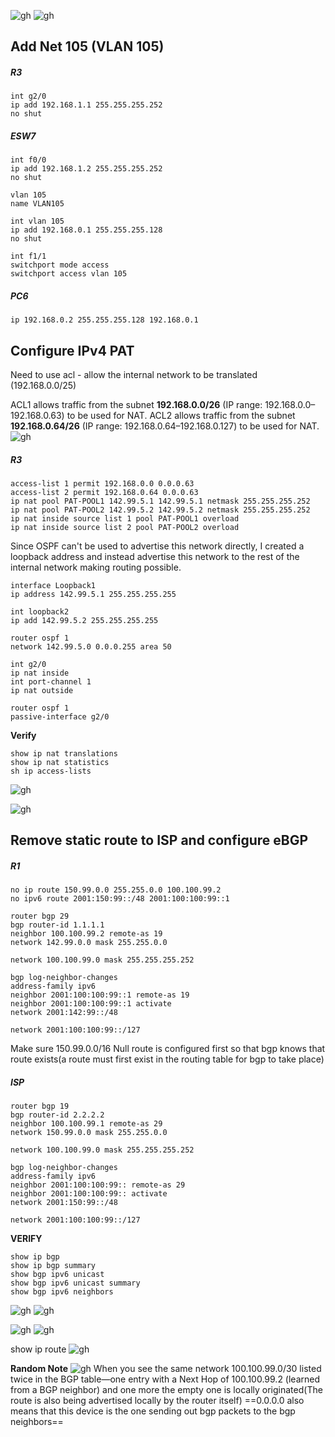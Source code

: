 ![gh](https://raw.githubusercontent.com/ndriannazriel04/Advanced-Network-Tech/main/obsidian/images1733065059000drn94b.png)
![gh](https://raw.githubusercontent.com/ndriannazriel04/Advanced-Network-Tech/main/obsidian/images1734947990000yi6oqi.png)

## Add Net 105 (VLAN 105)
##### R3 
```
int g2/0
ip add 192.168.1.1 255.255.255.252
no shut
```

##### ESW7
```
int f0/0
ip add 192.168.1.2 255.255.255.252
no shut

vlan 105
name VLAN105

int vlan 105
ip add 192.168.0.1 255.255.255.128
no shut

int f1/1
switchport mode access
switchport access vlan 105
```

##### PC6
```
ip 192.168.0.2 255.255.255.128 192.168.0.1
```

## Configure IPv4 PAT 
Need to use acl - allow the internal network to be translated (192.168.0.0/25)


ACL1 allows traffic from the subnet **192.168.0.0/26** (IP range: 192.168.0.0–192.168.0.63) to be used for NAT.
ACL2 allows traffic from the subnet **192.168.0.64/26** (IP range: 192.168.0.64–192.168.0.127) to be used for NAT.
![gh](https://raw.githubusercontent.com/ndriannazriel04/Advanced-Network-Tech/main/obsidian/images1734847859000uytfk6.png)

##### R3
```
access-list 1 permit 192.168.0.0 0.0.0.63
access-list 2 permit 192.168.0.64 0.0.0.63
ip nat pool PAT-POOL1 142.99.5.1 142.99.5.1 netmask 255.255.255.252
ip nat pool PAT-POOL2 142.99.5.2 142.99.5.2 netmask 255.255.255.252
ip nat inside source list 1 pool PAT-POOL1 overload
ip nat inside source list 2 pool PAT-POOL2 overload
```

Since OSPF can't be used to advertise this network directly, I created a loopback address and instead advertise this network to the rest of the internal network making routing possible.

```
interface Loopback1
ip address 142.99.5.1 255.255.255.255

int loopback2
ip add 142.99.5.2 255.255.255.255

router ospf 1
network 142.99.5.0 0.0.0.255 area 50

int g2/0
ip nat inside
int port-channel 1
ip nat outside

router ospf 1
passive-interface g2/0
```

**Verify**
```
show ip nat translations
show ip nat statistics
sh ip access-lists
```
![gh](https://raw.githubusercontent.com/ndriannazriel04/Advanced-Network-Tech/main/obsidian/images173306718100009z3b3.png)

![gh](https://raw.githubusercontent.com/ndriannazriel04/Advanced-Network-Tech/main/obsidian/images1734947590000p9zmoo.png)

## Remove static route to ISP and configure eBGP

##### R1
```
no ip route 150.99.0.0 255.255.0.0 100.100.99.2
no ipv6 route 2001:150:99::/48 2001:100:100:99::1

router bgp 29
bgp router-id 1.1.1.1
neighbor 100.100.99.2 remote-as 19
network 142.99.0.0 mask 255.255.0.0

network 100.100.99.0 mask 255.255.255.252
```

```
bgp log-neighbor-changes
address-family ipv6
neighbor 2001:100:100:99::1 remote-as 19
neighbor 2001:100:100:99::1 activate
network 2001:142:99::/48

network 2001:100:100:99::/127 
```

Make sure 150.99.0.0/16 Null route is configured first so that bgp knows that route exists(a route must first exist in the routing table for bgp to take place)

##### ISP
```
router bgp 19
bgp router-id 2.2.2.2 
neighbor 100.100.99.1 remote-as 29
network 150.99.0.0 mask 255.255.0.0

network 100.100.99.0 mask 255.255.255.252
```

```
bgp log-neighbor-changes
address-family ipv6
neighbor 2001:100:100:99:: remote-as 29
neighbor 2001:100:100:99:: activate
network 2001:150:99::/48

network 2001:100:100:99::/127
```

**VERIFY**
```
show ip bgp 
show ip bgp summary
show bgp ipv6 unicast 
show bgp ipv6 unicast summary
show bgp ipv6 neighbors
```
![gh](https://raw.githubusercontent.com/ndriannazriel04/Advanced-Network-Tech/main/obsidian/images1734947723000j8wg9n.png)
![gh](https://raw.githubusercontent.com/ndriannazriel04/Advanced-Network-Tech/main/obsidian/images1734947750000qh07mv.png)

![gh](https://raw.githubusercontent.com/ndriannazriel04/Advanced-Network-Tech/main/obsidian/images1734947803000diit29.png)
![gh](https://raw.githubusercontent.com/ndriannazriel04/Advanced-Network-Tech/main/obsidian/images17349477760002y65pi.png)


show ip route
![gh](https://raw.githubusercontent.com/ndriannazriel04/Advanced-Network-Tech/main/obsidian/images1734947876000v4t1jj.png)




**Random Note**  ![gh](https://raw.githubusercontent.com/ndriannazriel04/Advanced-Network-Tech/main/obsidian/images17330663210008xlkbm.png)
When you see the same network 100.100.99.0/30 listed twice in the BGP table—one entry with a Next Hop of 100.100.99.2 (learned from a BGP neighbor) and one more the empty one is locally originated(The route is also being advertised locally by the router itself)
==0.0.0.0 also means that this device is the one sending out bgp packets to the bgp neighbors==

